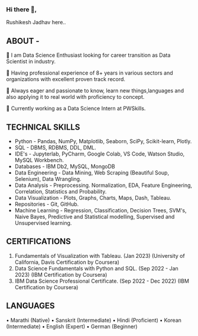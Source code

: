 ### Hi there 👋,
Rushikesh Jadhav here..

## ABOUT - 
🔭 I am Data Science Enthusiast looking for career transition as Data Scientist in industry.

🔭 Having professional experience of 8+ years in various sectors and organizations with excellent proven track record. 

💬 Always eager and passionate to know, learn new things,languages and also applying it to real world with proficiency to concept.

🌱 Currently working as a Data Science Intern at PWSkills.

## TECHNICAL SKILLS
- Python - Pandas, NumPy, Matplotlib, Seaborn, SciPy, Scikit-learn, Plotly.
- SQL - DBMS, RDBMS, DDL, DML.
- IDE's - Jupyterlab, PyCharm, Google Colab, VS Code, Watson Studio, MySQL Workbench.
- Databases - IBM Db2, MySQL, MongoDB
- Data Engineering - Data Mining, Web Scraping (Beautiful Soup, Selenium), Data Wrangling.
- Data Analysis - Preprocessing. Normalization, EDA, Feature Engineering, Correlation, Statistics and Probability.
- Data Visualization - Plots, Graphs, Charts, Maps, Dash, Tableau.
- Repositories - Git, GitHub.
- Machine Learning - Regression, Classification, Decision Trees, SVM's, Naive Bayes, Predictive and Statistical modelling, Supervised and Unsupervised learning.

## CERTIFICATIONS
1. Fundamentals of Visualization with Tableau. (Jan 2023) (University of California, Davis Certification by Coursera)
2. Data Science Fundamentals with Python and SQL. (Sep 2022 - Jan 2023) (IBM Certification by Coursera)
3. IBM Data Science Professional Certificate. (Sep 2022 - Dec 2022) (IBM Certification by Coursera)

## LANGUAGES
• Marathi (Native)  • Sanskrit (Intermediate)  • Hindi (Proficient)  • Korean (Intermediate)  • English (Expert)  • German (Beginner)


<!--
**rushiraj070/rushiraj070** is a ✨ _special_ ✨ repository because its `README.md` (this file) appears on your GitHub profile.

Here are some ideas to get you started:

- 🔭 I’m currently working on ...
- 🌱 I’m currently learning ...
- 👯 I’m looking to collaborate on ...
- 🤔 I’m looking for help with ...
- 💬 Ask me about ...
- 📫 How to reach me: ...
- 😄 Pronouns: ...
- ⚡ Fun fact: ...
-->
